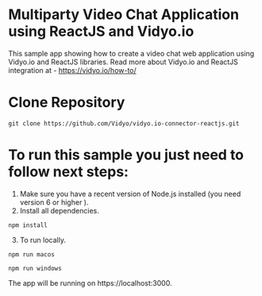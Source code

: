 # Multiparty Video Chat Application using ReactJS and Vidyo.io

This sample app showing how to create a video chat web application using Vidyo.io and ReactJS libraries.
Read more about Vidyo.io and ReactJS integration at - https://vidyo.io/how-to/

# Clone Repository

`git clone https://github.com/Vidyo/vidyo.io-connector-reactjs.git`

# To run this sample you just need to follow next steps:

1. Make sure you have a recent version of Node.js installed (you need version 6 or higher ).
2. Install all dependencies.
 
 `npm install`
 
3. To run locally.
 
 `npm run macos`

 `npm run windows`

The app will be running on https://localhost:3000.

